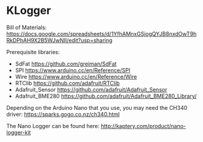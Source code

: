 # KLogger

Bill of Materials: https://docs.google.com/spreadsheets/d/1YfhAMnxGSjogQYJB8nxdOwT9hRkDPhAH9X2B5WJwNII/edit?usp=sharing

Prerequisite libraries:
- SdFat https://github.com/greiman/SdFat
- SPI https://www.arduino.cc/en/Reference/SPI
- Wire https://www.arduino.cc/en/Reference/Wire
- RTClib https://github.com/adafruit/RTClib
- Adafruit_Sensor https://github.com/adafruit/Adafruit_Sensor
- Adafruit_BME280 https://github.com/adafruit/Adafruit_BME280_Library/

Depending on the Arduino Nano that you use, you may need the CH340 driver: https://sparks.gogo.co.nz/ch340.html

The Nano Logger can be found here: http://kaptery.com/product/nano-logger-kit
